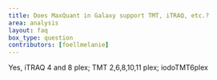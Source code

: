 ```yaml
---
title: Does MaxQuant in Galaxy support TMT, iTRAQ, etc.?
area: analysis
layout: faq
box_type: question
contributors: [foellmelanie]
---
```


Yes, iTRAQ 4 and 8 plex;  TMT 2,6,8,10,11 plex; iodoTMT6plex

